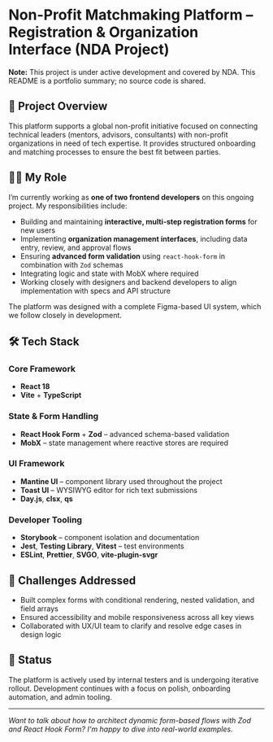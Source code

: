 # Non-Profit Matchmaking Platform – Registration & Organization Interface (NDA Project)

**Note:** This project is under active development and covered by NDA. This README is a portfolio summary; no source code is shared.

## 🌱 Project Overview

This platform supports a global non-profit initiative focused on connecting technical leaders (mentors, advisors, consultants) with non-profit organizations in need of tech expertise. It provides structured onboarding and matching processes to ensure the best fit between parties.

## 👨‍💻 My Role

I’m currently working as **one of two frontend developers** on this ongoing project. My responsibilities include:

- Building and maintaining **interactive, multi-step registration forms** for new users
- Implementing **organization management interfaces**, including data entry, review, and approval flows
- Ensuring **advanced form validation** using `react-hook-form` in combination with `Zod` schemas
- Integrating logic and state with MobX where required
- Working closely with designers and backend developers to align implementation with specs and API structure

The platform was designed with a complete Figma-based UI system, which we follow closely in development.

## 🛠️ Tech Stack

### Core Framework
- **React 18**
- **Vite** + **TypeScript**

### State & Form Handling
- **React Hook Form** + **Zod** – advanced schema-based validation
- **MobX** – state management where reactive stores are required

### UI Framework
- **Mantine UI** – component library used throughout the project
- **Toast UI** – WYSIWYG editor for rich text submissions
- **Day.js**, **clsx**, **qs**

### Developer Tooling
- **Storybook** – component isolation and documentation
- **Jest**, **Testing Library**, **Vitest** – test environments
- **ESLint**, **Prettier**, **SVGO**, **vite-plugin-svgr**

## 🧠 Challenges Addressed

- Built complex forms with conditional rendering, nested validation, and field arrays
- Ensured accessibility and mobile responsiveness across all key views
- Collaborated with UX/UI team to clarify and resolve edge cases in design logic

## 🚀 Status

The platform is actively used by internal testers and is undergoing iterative rollout. Development continues with a focus on polish, onboarding automation, and admin tooling.

---

_Want to talk about how to architect dynamic form-based flows with Zod and React Hook Form? I'm happy to dive into real-world examples._
